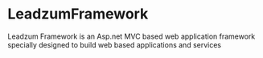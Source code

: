 # LeadzumFramework
Leadzum Framework is an Asp.net MVC based web application framework specially designed to build web based applications and services

